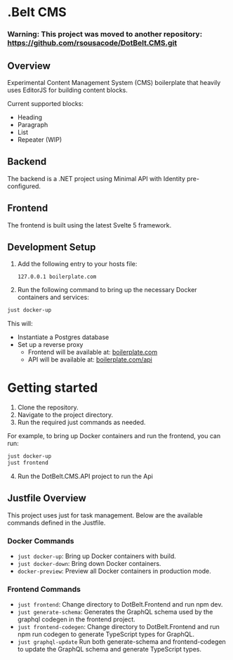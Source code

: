 # .Belt CMS

### Warning: This project was moved to another repository: https://github.com/rsousacode/DotBelt.CMS.git

## Overview

Experimental Content Management System (CMS) boilerplate that heavily uses EditorJS for building content blocks.

Current supported blocks:
* Heading
* Paragraph
* List
* Repeater (WIP)

## Backend

The backend is a .NET project using Minimal API with Identity pre-configured.

## Frontend

The frontend is built using the latest Svelte 5 framework.


## Development Setup

1. Add the following entry to your hosts file:

    ```plaintext
    127.0.0.1 boilerplate.com
    ```

2. Run the following command to bring up the necessary Docker containers and services:

```sh
just docker-up
```

This will:
- Instantiate a Postgres database
- Set up a reverse proxy
    - Frontend will be available at: [boilerplate.com](http://boilerplate.com)
    - API will be available at: [boilerplate.com/api](http://boilerplate.com/api)

# Getting started

1. Clone the repository.
2. Navigate to the project directory.
3. Run the required just commands as needed.

For example, to bring up Docker containers and run the frontend, you can run:


```sh
just docker-up
just frontend
```

4. Run the DotBelt.CMS.API project to run the Api

## Justfile Overview

This project uses just for task management. Below are the available commands defined in the Justfile.

### Docker Commands

- `just docker-up`: Bring up Docker containers with build.
- `just docker-down`: Bring down Docker containers.
- `docker-preview`: Preview all Docker containers in production mode.


### Frontend Commands

- `just frontend`: Change directory to DotBelt.Frontend and run npm dev.
- `just generate-schema`: Generates the GraphQL schema used by the graphql codegen in the frontend project.
- `just frontend-codegen`: Change directory to DotBelt.Frontend and run npm run codegen to generate TypeScript types for GraphQL.
- `just graphql-update` Run both generate-schema and frontend-codegen to update the GraphQL schema and generate TypeScript types.

